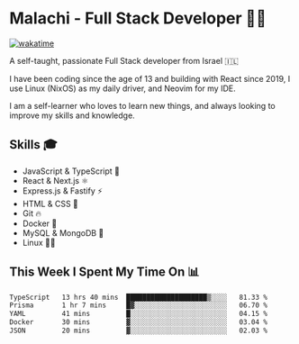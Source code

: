 # Malachi - Full Stack Developer 🚀🔥
[![wakatime](https://wakatime.com/badge/user/112ec769-e669-4b78-a46f-cf4343930741.svg)](https://wakatime.com/@112ec769-e669-4b78-a46f-cf4343930741)

A self-taught, passionate Full Stack developer from Israel 🇮🇱

I have been coding since the age of 13 and building with React since 2019, I use Linux (NixOS) as my daily driver, and Neovim for my IDE.

I am a self-learner who loves to learn new things, and always looking to improve my skills and knowledge.

## Skills 🎓
- JavaScript & TypeScript 💎
- React & Next.js ⚛️
- Express.js & Fastify ⚡️
- HTML & CSS 🎨
- Git 🔥
- Docker 🐳
- MySQL & MongoDB 💾
- Linux 👨‍💻

## This Week I Spent My Time On 📊
<!--START_SECTION:waka-->

```txt
TypeScript   13 hrs 40 mins  ████████████████████▒░░░░   81.33 %
Prisma       1 hr 7 mins     █▓░░░░░░░░░░░░░░░░░░░░░░░   06.70 %
YAML         41 mins         █░░░░░░░░░░░░░░░░░░░░░░░░   04.15 %
Docker       30 mins         ▓░░░░░░░░░░░░░░░░░░░░░░░░   03.04 %
JSON         20 mins         ▓░░░░░░░░░░░░░░░░░░░░░░░░   02.03 %
```

<!--END_SECTION:waka-->
